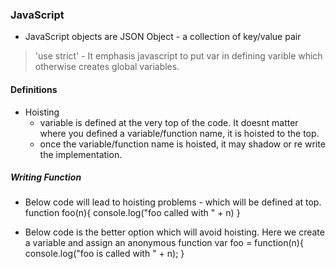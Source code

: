 ### JavaScript
- JavaScript objects are JSON Object - a collection of key/value pair

> 'use strict' - It emphasis javascript to put var in defining varible which otherwise creates global variables.



#### Definitions	
- Hoisting
	-	variable is defined at the very top of the code. It doesnt matter where you defined a variable/function name, it is hoisted to the top.
	- 	once the variable/function name is hoisted, it may shadow or re write the implementation.

##### Writing Function

- Below code will lead to hoisting problems - which will be defined at top.
function foo(n){
    console.log("foo called with " + n)
}

- Below code is the better option which will avoid hoisting. Here we create a variable and assign an anonymous function
var foo = function(n){
    console.log("foo is called with " + n);
}

##### 